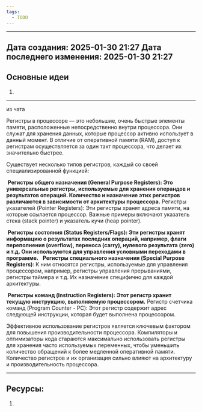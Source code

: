 ```yaml
---
tags:
  - TODO
---
```

---
Дата создания: 2025-01-30 21:27
Дата последнего изменения: 2025-01-30 21:27
---
## Основные идеи
1) 
---
из чата

Регистры в процессоре — это небольшие, очень быстрые элементы памяти, расположенные непосредственно внутри процессора. Они служат для хранения данных, которые процессор активно использует в данный момент. В отличие от оперативной памяти (RAM), доступ к регистрам осуществляется за один такт процессора, что делает их значительно быстрее.  
  
Существует несколько типов регистров, каждый со своей специализированной функцией:  
  
 **Регистры общего назначения (General Purpose Registers): Это универсальные регистры, используемые для хранения операндов и результатов операций. Количество и назначение этих регистров различаются в зависимости от архитектуры процессора.** Регистры указателей (Pointer Registers): Эти регистры хранят адреса памяти, на которые ссылается процессор. Важные примеры включают указатель стека (stack pointer) и указатель кучи (heap pointer).  
  
 **Регистры состояния (Status Registers/Flags): Эти регистры хранят информацию о результатах последних операций, например, флаги переполнения (overflow), переноса (carry), нулевого результата (zero) и т.д. Они используются для управления условными переходами в программе.**
 
  **Регистры специального назначения (Special Purpose Registers)**: К ним относятся регистры, используемые для управления процессором, например, регистры управления прерываниями, регистры таймера и т.д. Их назначение специфично для каждой архитектуры.  
  
 **Регистры команд (Instruction Registers): Этот регистр хранит текущую инструкцию, выполняемую процессором.** Регистр счетчика команд (Program Counter - PC): Этот регистр содержит адрес следующей инструкции, которая будет выполнена процессором.  
  
Эффективное использование регистров является ключевым фактором для повышения производительности процессора. Компиляторы и оптимизаторы кода стараются максимально использовать регистры для хранения часто используемых переменных, чтобы уменьшить количество обращений к более медленной оперативной памяти. Количество регистров и их организация сильно влияют на архитектуру и производительность процессора.

---
## Ресурсы:
1) 
